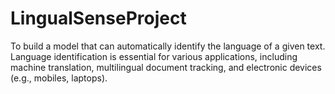 # LingualSenseProject
To build a model that can automatically identify the language of a given text. Language identification is essential for various applications, including machine translation, multilingual document tracking, and electronic devices (e.g., mobiles, laptops).
